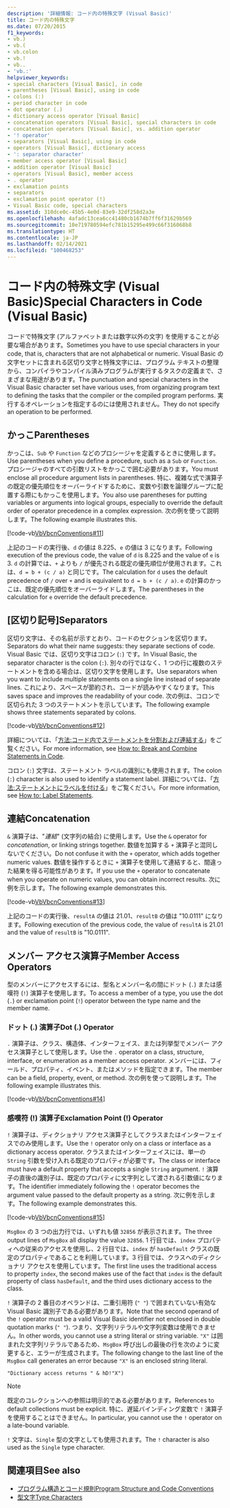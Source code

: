 ```yaml
---
description: '詳細情報: コード内の特殊文字 (Visual Basic)'
title: コード内の特殊文字
ms.date: 07/20/2015
f1_keywords:
- vb.)
- vb.(
- vb.colon
- vb.!
- vb..
- 'vb.:'
helpviewer_keywords:
- special characters [Visual Basic], in code
- parentheses [Visual Basic], using in code
- colons (:)
- period character in code
- dot operator (.)
- dictionary access operator [Visual Basic]
- concatenation operators [Visual Basic], special characters in code
- concatenation operators [Visual Basic], vs. addition operator
- '! operator'
- separators [Visual Basic], using in code
- operators [Visual Basic], dictionary access
- ': separator character'
- member access operator [Visual Basic]
- addition operator [Visual Basic]
- operators [Visual Basic], member access
- . operator
- exclamation points
- separators
- exclamation point operator (!)
- Visual Basic code, special characters
ms.assetid: 310dce0c-45b5-4e0d-83e9-32df258d2a3e
ms.openlocfilehash: 4afadc13cea6cc41480cb1674b7ff6f31629b569
ms.sourcegitcommit: 10e719780594efc781b15295e499c66f316068b8
ms.translationtype: HT
ms.contentlocale: ja-JP
ms.lasthandoff: 02/14/2021
ms.locfileid: "100468253"
---
```

# <a name="special-characters-in-code-visual-basic"></a><span data-ttu-id="1b05e-103">コード内の特殊文字 (Visual Basic)</span><span class="sxs-lookup"><span data-stu-id="1b05e-103">Special Characters in Code (Visual Basic)</span></span>

<span data-ttu-id="1b05e-104">コードで特殊文字 (アルファベットまたは数字以外の文字) を使用することが必要な場合があります。</span><span class="sxs-lookup"><span data-stu-id="1b05e-104">Sometimes you have to use special characters in your code, that is, characters that are not alphabetical or numeric.</span></span> <span data-ttu-id="1b05e-105">Visual Basic の文字セットに含まれる区切り文字と特殊文字には、プログラム テキストの整理から、コンパイラやコンパイル済みプログラムが実行するタスクの定義まで、さまざまな用途があります。</span><span class="sxs-lookup"><span data-stu-id="1b05e-105">The punctuation and special characters in the Visual Basic character set have various uses, from organizing program text to defining the tasks that the compiler or the compiled program performs.</span></span> <span data-ttu-id="1b05e-106">実行するオペレーションを指定するのには使用されません。</span><span class="sxs-lookup"><span data-stu-id="1b05e-106">They do not specify an operation to be performed.</span></span>  
  
## <a name="parentheses"></a><span data-ttu-id="1b05e-107">かっこ</span><span class="sxs-lookup"><span data-stu-id="1b05e-107">Parentheses</span></span>  

 <span data-ttu-id="1b05e-108">かっこは、`Sub` や `Function` などのプロシージャを定義するときに使用します。</span><span class="sxs-lookup"><span data-stu-id="1b05e-108">Use parentheses when you define a procedure, such as a `Sub` or `Function`.</span></span> <span data-ttu-id="1b05e-109">プロシージャのすべての引数リストをかっこで囲む必要があります。</span><span class="sxs-lookup"><span data-stu-id="1b05e-109">You must enclose all procedure argument lists in parentheses.</span></span> <span data-ttu-id="1b05e-110">特に、複雑な式で演算子の既定の優先順位をオーバーライドするために、変数や引数を論理グループに配置する際にもかっこを使用します。</span><span class="sxs-lookup"><span data-stu-id="1b05e-110">You also use parentheses for putting variables or arguments into logical groups, especially to override the default order of operator precedence in a complex expression.</span></span> <span data-ttu-id="1b05e-111">次の例を使って説明します。</span><span class="sxs-lookup"><span data-stu-id="1b05e-111">The following example illustrates this.</span></span>  
  
 [!code-vb[VbVbcnConventions#11](~/samples/snippets/visualbasic/VS_Snippets_VBCSharp/VbVbcnConventions/VB/Class1.vb#11)]  
  
 <span data-ttu-id="1b05e-112">上記のコードの実行後、`d` の値は 8.225、`e` の値は 3 になります。</span><span class="sxs-lookup"><span data-stu-id="1b05e-112">Following execution of the previous code, the value of `d` is 8.225 and the value of `e` is 3.</span></span> <span data-ttu-id="1b05e-113">`d` の計算では、`+` よりも `/` が優先される既定の優先順位が使用されます。これは、`d = b + (c / a)` と同じです。</span><span class="sxs-lookup"><span data-stu-id="1b05e-113">The calculation for `d` uses the default precedence of `/` over `+` and is equivalent to `d = b + (c / a)`.</span></span> <span data-ttu-id="1b05e-114">`e` の計算のかっこは、既定の優先順位をオーバーライドします。</span><span class="sxs-lookup"><span data-stu-id="1b05e-114">The parentheses in the calculation for `e` override the default precedence.</span></span>  
  
## <a name="separators"></a><span data-ttu-id="1b05e-115">[区切り記号]</span><span class="sxs-lookup"><span data-stu-id="1b05e-115">Separators</span></span>  

 <span data-ttu-id="1b05e-116">区切り文字は、その名前が示すとおり、コードのセクションを区切ります。</span><span class="sxs-lookup"><span data-stu-id="1b05e-116">Separators do what their name suggests: they separate sections of code.</span></span> <span data-ttu-id="1b05e-117">Visual Basic では、区切り文字はコロン (`:`) です。</span><span class="sxs-lookup"><span data-stu-id="1b05e-117">In Visual Basic, the separator character is the colon (`:`).</span></span> <span data-ttu-id="1b05e-118">別々の行ではなく、1 つの行に複数のステートメントを含める場合は、区切り文字を使用します。</span><span class="sxs-lookup"><span data-stu-id="1b05e-118">Use separators when you want to include multiple statements on a single line instead of separate lines.</span></span> <span data-ttu-id="1b05e-119">これにより、スペースが節約され、コードが読みやすくなります。</span><span class="sxs-lookup"><span data-stu-id="1b05e-119">This saves space and improves the readability of your code.</span></span> <span data-ttu-id="1b05e-120">次の例は、コロンで区切られた 3 つのステートメントを示しています。</span><span class="sxs-lookup"><span data-stu-id="1b05e-120">The following example shows three statements separated by colons.</span></span>  
  
 [!code-vb[VbVbcnConventions#12](~/samples/snippets/visualbasic/VS_Snippets_VBCSharp/VbVbcnConventions/VB/Class1.vb#12)]  
  
 <span data-ttu-id="1b05e-121">詳細については、「[方法:コード内でステートメントを分割および連結する](how-to-break-and-combine-statements-in-code.md)」をご覧ください。</span><span class="sxs-lookup"><span data-stu-id="1b05e-121">For more information, see [How to: Break and Combine Statements in Code](how-to-break-and-combine-statements-in-code.md).</span></span>  
  
 <span data-ttu-id="1b05e-122">コロン (`:`) 文字は、ステートメント ラベルの識別にも使用されます。</span><span class="sxs-lookup"><span data-stu-id="1b05e-122">The colon (`:`) character is also used to identify a statement label.</span></span> <span data-ttu-id="1b05e-123">詳細については、「[方法:ステートメントにラベルを付ける](how-to-label-statements.md)」をご覧ください。</span><span class="sxs-lookup"><span data-stu-id="1b05e-123">For more information, see [How to: Label Statements](how-to-label-statements.md).</span></span>  
  
## <a name="concatenation"></a><span data-ttu-id="1b05e-124">連結</span><span class="sxs-lookup"><span data-stu-id="1b05e-124">Concatenation</span></span>  

 <span data-ttu-id="1b05e-125">`&` 演算子は、"*連結*" (文字列の結合) に使用します。</span><span class="sxs-lookup"><span data-stu-id="1b05e-125">Use the `&` operator for *concatenation*, or linking strings together.</span></span> <span data-ttu-id="1b05e-126">数値を加算する `+` 演算子と混同しないでください。</span><span class="sxs-lookup"><span data-stu-id="1b05e-126">Do not confuse it with the `+` operator, which adds together numeric values.</span></span> <span data-ttu-id="1b05e-127">数値を操作するときに `+` 演算子を使用して連結すると、間違った結果を得る可能性があります。</span><span class="sxs-lookup"><span data-stu-id="1b05e-127">If you use the `+` operator to concatenate when you operate on numeric values, you can obtain incorrect results.</span></span> <span data-ttu-id="1b05e-128">次に例を示します。</span><span class="sxs-lookup"><span data-stu-id="1b05e-128">The following example demonstrates this.</span></span>  
  
 [!code-vb[VbVbcnConventions#13](~/samples/snippets/visualbasic/VS_Snippets_VBCSharp/VbVbcnConventions/VB/Class1.vb#13)]  
  
 <span data-ttu-id="1b05e-129">上記のコードの実行後、`resultA` の値は 21.01、`resultB` の値は "10.0111" になります。</span><span class="sxs-lookup"><span data-stu-id="1b05e-129">Following execution of the previous code, the value of `resultA` is 21.01 and the value of `resultB` is "10.0111".</span></span>  
  
## <a name="member-access-operators"></a><span data-ttu-id="1b05e-130">メンバー アクセス演算子</span><span class="sxs-lookup"><span data-stu-id="1b05e-130">Member Access Operators</span></span>  

 <span data-ttu-id="1b05e-131">型のメンバーにアクセスするには、型名とメンバー名の間にドット (`.`) または感嘆符 (`!`) 演算子を使用します。</span><span class="sxs-lookup"><span data-stu-id="1b05e-131">To access a member of a type, you use the dot (`.`) or exclamation point (`!`) operator between the type name and the member name.</span></span>  
  
### <a name="dot--operator"></a><span data-ttu-id="1b05e-132">ドット (.) 演算子</span><span class="sxs-lookup"><span data-stu-id="1b05e-132">Dot (.) Operator</span></span>  

 <span data-ttu-id="1b05e-133">`.` 演算子は、クラス、構造体、インターフェイス、または列挙型でメンバー アクセス演算子として使用します。</span><span class="sxs-lookup"><span data-stu-id="1b05e-133">Use the `.` operator on a class, structure, interface, or enumeration as a member access operator.</span></span> <span data-ttu-id="1b05e-134">メンバーには、フィールド、プロパティ、イベント、またはメソッドを指定できます。</span><span class="sxs-lookup"><span data-stu-id="1b05e-134">The member can be a field, property, event, or method.</span></span> <span data-ttu-id="1b05e-135">次の例を使って説明します。</span><span class="sxs-lookup"><span data-stu-id="1b05e-135">The following example illustrates this.</span></span>  
  
 [!code-vb[VbVbcnConventions#14](~/samples/snippets/visualbasic/VS_Snippets_VBCSharp/VbVbcnConventions/VB/Class1.vb#14)]  
  
### <a name="exclamation-point--operator"></a><span data-ttu-id="1b05e-136">感嘆符 (!) 演算子</span><span class="sxs-lookup"><span data-stu-id="1b05e-136">Exclamation Point (!) Operator</span></span>  

 <span data-ttu-id="1b05e-137">`!` 演算子は、ディクショナリ アクセス演算子としてクラスまたはインターフェイスでのみ使用します。</span><span class="sxs-lookup"><span data-stu-id="1b05e-137">Use the `!` operator only on a class or interface as a dictionary access operator.</span></span> <span data-ttu-id="1b05e-138">クラスまたはインターフェイスには、単一の `String` 引数を受け入れる既定のプロパティが必要です。</span><span class="sxs-lookup"><span data-stu-id="1b05e-138">The class or interface must have a default property that accepts a single `String` argument.</span></span> <span data-ttu-id="1b05e-139">`!` 演算子の直後の識別子は、既定のプロパティに文字列として渡される引数値になります。</span><span class="sxs-lookup"><span data-stu-id="1b05e-139">The identifier immediately following the `!` operator becomes the argument value passed to the default property as a string.</span></span> <span data-ttu-id="1b05e-140">次に例を示します。</span><span class="sxs-lookup"><span data-stu-id="1b05e-140">The following example demonstrates this.</span></span>  
  
 [!code-vb[VbVbcnConventions#15](~/samples/snippets/visualbasic/VS_Snippets_VBCSharp/VbVbcnConventions/VB/Class1.vb#15)]  
  
 <span data-ttu-id="1b05e-141">`MsgBox` の 3 つの出力行では、いずれも値 `32856` が表示されます。</span><span class="sxs-lookup"><span data-stu-id="1b05e-141">The three output lines of `MsgBox` all display the value `32856`.</span></span> <span data-ttu-id="1b05e-142">1 行目では、`index` プロパティへの従来のアクセスを使用し、2 行目では、`index` が `hasDefault` クラスの既定のプロパティであることを利用しています。3 行目では、クラスへのディクショナリ アクセスを使用しています。</span><span class="sxs-lookup"><span data-stu-id="1b05e-142">The first line uses the traditional access to property `index`, the second makes use of the fact that `index` is the default property of class `hasDefault`, and the third uses dictionary access to the class.</span></span>  
  
 <span data-ttu-id="1b05e-143">`!` 演算子の 2 番目のオペランドは、二重引用符 (`" "`) で囲まれていない有効な Visual Basic 識別子である必要があります。</span><span class="sxs-lookup"><span data-stu-id="1b05e-143">Note that the second operand of the `!` operator must be a valid Visual Basic identifier not enclosed in double quotation marks (`" "`).</span></span> <span data-ttu-id="1b05e-144">つまり、文字列リテラルや文字列変数は使用できません。</span><span class="sxs-lookup"><span data-stu-id="1b05e-144">In other words, you cannot use a string literal or string variable.</span></span> <span data-ttu-id="1b05e-145">`"X"` は囲まれた文字列リテラルであるため、`MsgBox` 呼び出しの最後の行を次のように変更すると、エラーが生成されます。</span><span class="sxs-lookup"><span data-stu-id="1b05e-145">The following change to the last line of the `MsgBox` call generates an error because `"X"` is an enclosed string literal.</span></span>  
  
 `"Dictionary access returns " & hD!"X")`  
  
> [!NOTE]
> <span data-ttu-id="1b05e-146">既定のコレクションへの参照は明示的である必要があります。</span><span class="sxs-lookup"><span data-stu-id="1b05e-146">References to default collections must be explicit.</span></span> <span data-ttu-id="1b05e-147">特に、遅延バインディング変数で `!` 演算子を使用することはできません。</span><span class="sxs-lookup"><span data-stu-id="1b05e-147">In particular, you cannot use the `!` operator on a late-bound variable.</span></span>  
  
 <span data-ttu-id="1b05e-148">`!` 文字は、`Single` 型の文字としても使用されます。</span><span class="sxs-lookup"><span data-stu-id="1b05e-148">The `!` character is also used as the `Single` type character.</span></span>  
  
## <a name="see-also"></a><span data-ttu-id="1b05e-149">関連項目</span><span class="sxs-lookup"><span data-stu-id="1b05e-149">See also</span></span>

- [<span data-ttu-id="1b05e-150">プログラム構造とコード規則</span><span class="sxs-lookup"><span data-stu-id="1b05e-150">Program Structure and Code Conventions</span></span>](program-structure-and-code-conventions.md)
- [<span data-ttu-id="1b05e-151">型文字</span><span class="sxs-lookup"><span data-stu-id="1b05e-151">Type Characters</span></span>](../language-features/data-types/type-characters.md)
